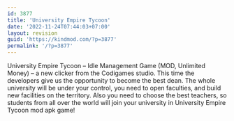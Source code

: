 ```yaml
---
id: 3877
title: 'University Empire Tycoon'
date: '2022-11-24T07:44:03+07:00'
layout: revision
guid: 'https://kindmod.com/?p=3877'
permalink: '/?p=3877'
---
```


University Empire Tycoon – Idle Management Game (MOD, Unlimited Money) – a new clicker from the Codigames studio. This time the developers give us the opportunity to become the best dean. The whole university will be under your control, you need to open faculties, and build new facilities on the territory. Also you need to choose the best teachers, so students from all over the world will join your university in University Empire Tycoon mod apk game!